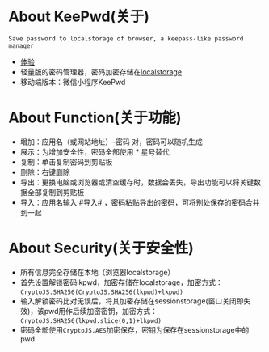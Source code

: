 # About KeePwd(关于)
`Save password to localstorage of browser, a keepass-like password manager`
- [体验](https://zzzzfeng.github.io/KeePwd/index.html)
- 轻量版的密码管理器，密码加密存储在[localstorage](https://developer.mozilla.org/zh-CN/docs/Web/API/Window/localStorage)
- 移动端版本：微信小程序KeePwd

# About Function(关于功能)
- 增加：应用名（或网站地址）-密码 对，密码可以随机生成
- 展示：为增加安全性，密码全部使用 * 星号替代
- 复制：单击复制密码到剪贴板
- 删除：右键删除
- 导出：更换电脑或浏览器或清空缓存时，数据会丢失，导出功能可以将关键数据全部复制到剪贴板
- 导入：应用名输入 #导入# ，密码粘贴导出的密码，可将别处保存的密码合并到一起

# About Security(关于安全性)
- 所有信息完全存储在本地（浏览器localstorage）
- 首先设置解锁密码lkpwd，加密存储在localstorage，加密方式：`CryptoJS.SHA256(CryptoJS.SHA256(lkpwd)+lkpwd)`
- 输入解锁密码比对无误后，将其加密存储在sessionstorage(窗口关闭即失效)，该pwd用作后续加密密钥，加密方式：`CryptoJS.SHA256(lkpwd.slice(0,1)+lkpwd)`
- 密码全部使用`CryptoJS.AES`加密保存，密钥为保存在sessionstorage中的pwd
